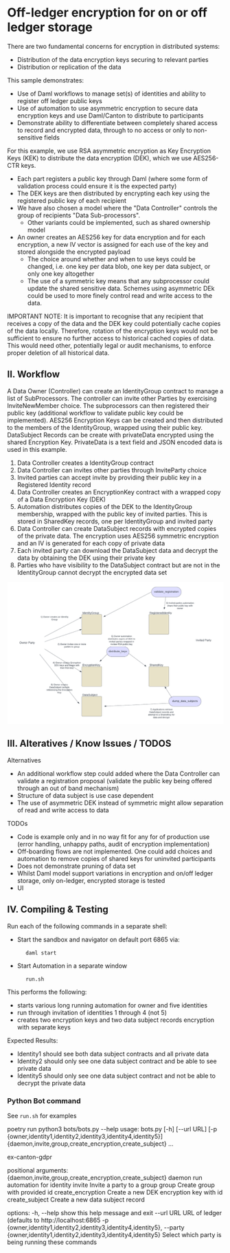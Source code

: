 
# Off-ledger encryption for on or off ledger storage

There are two fundamental concerns for encryption in distributed systems:
- Distribution of the data encryption keys securing to relevant parties
- Distribution or replication of the data

This sample demonstrates:
- Use of Daml workflows to manage set(s) of identities and ability to register off ledger public keys
- Use of automation to use asymmetric encryption to secure data encryption keys and use Daml/Canton to distribute to participants
- Demonstrate ability to differentiate between completely shared access to record and encrypted data, through to no access or only to non-sensitive fields

For this example, we use RSA asymmetric encryption as Key Encryption Keys (KEK) to distribute the data encryption (DEK), which we use AES256-CTR keys.
- Each part registers a public key through Daml (where some form of validation process could ensure it is the expected party)
- The DEK keys are then distributed by encrypting each key using the registered public key of each recipient
- We have also chosen a model where the "Data Controller" controls the group of recipients "Data Sub-processors".
    - Other variants could be implemented, such as shared ownership model
- An owner creates an AES256 key for data encryption and for each encryption, a new IV vector is assigned for each use of the key and stored alongside the encrypted payload
    - The choice around whether and when to use keys could be changed, i.e. one key per data blob, one key per data subject, or only one key altogether
    - The use of a symmetric key means that any subprocessor could update the shared sensitive data. Schemes using asymmetric DEk could be used to more finely control read and write access to the data.

IMPORTANT NOTE: It is important to recognise that any recipient that receives a copy of the data and the DEK key could potentially cache copies of the data locally. Therefore, rotation of the
encryption keys would not be sufficient to ensure no further access to historical cached copies of data. This would need other, potentially legal or audit mechanisms, to
enforce proper deletion of all historical data.

## II. Workflow

A Data Owner (Controller) can create an IdentityGroup contract to manage a list of SubProcessors. The controller can invite other Parties by exercising InviteNewMember choice. The subprocessors can then registered their public key (additional workflow to validate public key could be implemented). AES256 Encryption Keys can be created and then distributed to the members of the IdentityGroup, wrapped using their public key. DataSubject Records can be create with privateData encrypted using the shared Encryption Key. PrivateData is a text field and JSON encoded data is used in this example.

1. Data Controller creates a IdentityGroup contract
2. Data Controller can invites other parties through InviteParty choice
3. Invited parties can accept invite by providing their public key in a Registered Identity record
4. Data Controller creates an EncryptionKey contract with a wrapped copy of a Data Encryption Key (DEK)
5. Automation distributes copies of the DEK to the IdentityGroup membership, wrapped with the public key of invited parties. This is stored in SharedKey records, one per IdentityGroup and invited party
6. Data Controller can create DataSubject records with encrypted copies of the private data. The encryption uses AES256 symmetric encryption and an IV is generated for each copy of private data
7. Each invited party can download the DataSubject data and decrypt the data by obtaining the DEK using their private key
8. Parties who have visibility to the DataSubject contract but are not in the IdentityGroup cannot decrypt the encrypted data set

![Contract Model](../images/contracts.png)

## III. Alteratives / Know Issues / TODOS

Alternatives
- An additional workflow step could added where the Data Controller can validate a registration proposal (validate the public key being offered through an out of band mechanism)
- Structure of data subject is use case dependent
- The use of asymmetric DEK instead of symmetric might allow separation of read and write access to data

TODOs
- Code is example only and in no way fit for any for of production use (error handling, unhappy paths, audit of encryption implementation)
- Off-boarding flows are not implemented. One could add choices and automation to remove copies of shared keys for uninvited participants
- Does not demonstrate pruning of data set
- Whilst Daml model support variations in encryption and on/off ledger storage, only on-ledger, encrypted storage is tested
- UI

## IV. Compiling & Testing

Run each of the following commands in a separate shell:

* Start the sandbox and navigator on default port 6865 via:

```
      daml start
```

* Start Automation in a separate window

```
      run.sh
```

This performs the following:
- starts various long running automation for owner and five identities
- run through invitation of identities 1 through 4 (not 5)
- creates two encryption keys and two data subject records encryption with separate keys

Expected Results:

- Identity1 should see both data subject contracts and all private data
- Identity2 should only see one data subject contract and be able to see private data
- Identity5 should only see one data subject contract and not be able to decrypt the private data

### Python Bot command

See ```run.sh``` for examples

poetry run python3 bots/bots.py --help
usage: bots.py [-h] [--url URL] [-p {owner,identity1,identity2,identity3,identity4,identity5}]
{daemon,invite,group,create_encryption,create_subject} ...

ex-canton-gdpr

positional arguments:
{daemon,invite,group,create_encryption,create_subject}
daemon              run automation for identity
invite              Invite a party to a group
group               Create group with provided id
create_encryption   Create a new DEK encryption key with id
create_subject      Create a new data subject record

options:
-h, --help            show this help message and exit
--url URL             URL of ledger (defaults to http://localhost:6865
-p {owner,identity1,identity2,identity3,identity4,identity5}, --party {owner,identity1,identity2,identity3,identity4,identity5}
Select which party is being running these commands

